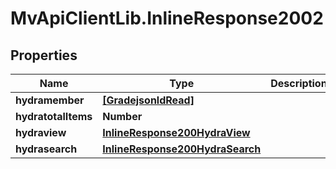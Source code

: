 # MvApiClientLib.InlineResponse2002

## Properties

Name | Type | Description | Notes
------------ | ------------- | ------------- | -------------
**hydramember** | [**[GradejsonldRead]**](GradejsonldRead.md) |  | 
**hydratotalItems** | **Number** |  | [optional] 
**hydraview** | [**InlineResponse200HydraView**](InlineResponse200HydraView.md) |  | [optional] 
**hydrasearch** | [**InlineResponse200HydraSearch**](InlineResponse200HydraSearch.md) |  | [optional] 


